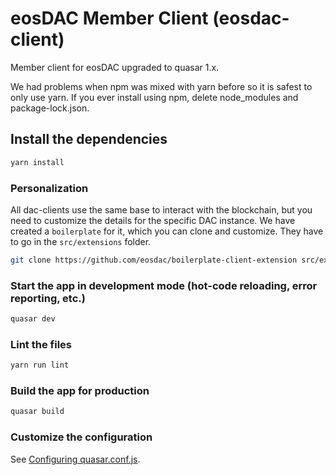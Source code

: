 # eosDAC Member Client (eosdac-client)

Member client for eosDAC upgraded to quasar 1.x.

We had problems when npm was mixed with yarn before so it is safest to only use
yarn. If you ever install using npm, delete node_modules and package-lock.json.

## Install the dependencies
```bash
yarn install
```

### Personalization
All dac-clients use the same base to interact with the blockchain, but you need
to customize the details for the specific DAC instance. We have created a
`boilerplate` for it, which you can clone and customize. They have to go in the
`src/extensions` folder.

```bash
git clone https://github.com/eosdac/boilerplate-client-extension src/extensions
```

### Start the app in development mode (hot-code reloading, error reporting, etc.)
```bash
quasar dev
```

### Lint the files
```bash
yarn run lint
```

### Build the app for production
```bash
quasar build
```

### Customize the configuration
See [Configuring quasar.conf.js](https://quasar.dev/quasar-cli/quasar-conf-js).

